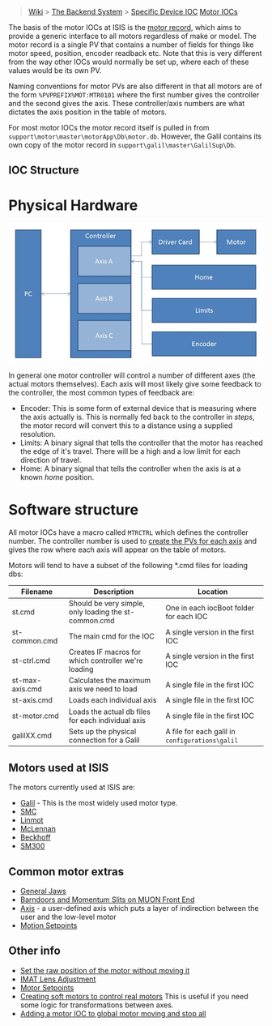 > [Wiki](Home) > [The Backend System](The-Backend-System) > [Specific Device IOC](Specific-Device-IOC)
 > [Motor IOCs](Motor-IOCs)

The basis of the motor IOCs at ISIS is the [motor record](https://www3.aps.anl.gov/bcda/synApps/motor/index.html), which aims to provide a generic interface to all motors regardless of make or model. The motor record is a single PV that contains a number of fields for things like motor speed, position, encoder readback etc. Note that this is very different from the way other IOCs would normally be set up, where each of these values would be its own PV. 

Naming conventions for motor PVs are also different in that all motors are of the form `%PVPREFIX%MOT:MTR0101` where the first number gives the controller and the second gives the axis. These controller/axis numbers are what dictates the axis position in the table of motors.

For most motor IOCs the motor record itself is pulled in from `support\motor\master\motorApp\Db\motor.db`. However, the Galil contains its own copy of the motor record in `support\galil\master\GalilSup\Db`.

## IOC Structure

# Physical Hardware

![Physical hardware](motors/hardware_structure.JPG)

In general one motor controller will control a number of different axes (the actual motors themselves). Each axis will most likely give some feedback to the controller, the most common types of feedback are:
* Encoder: This is some form of external device that is measuring where the axis actually is. This is normally fed back to the controller in _steps_, the motor record will convert this to a distance using a supplied resolution.
* Limits: A binary signal that tells the controller that the motor has reached the edge of it's travel. There will be a high and a low limit for each direction of travel.
* Home: A binary signal that tells the controller when the axis is at a known _home_ position.

# Software structure

All motor IOCs have a macro called `MTRCTRL` which defines the controller number. The controller number is used to [create the PVs for each axis](https://github.com/ISISComputingGroup/ibex_developers_manual/wiki/PV-Naming#the-ininstmot-sub-domain) and gives the row where each axis will appear on the table of motors. 

Motors will tend to have a subset of the following *.cmd files for loading dbs:

| Filename | Description | Location |
| --- | --- | --- |
| st.cmd | Should be very simple, only loading the st-common.cmd | One in each iocBoot folder for each IOC |
| st-common.cmd | The main cmd for the IOC | A single version in the first IOC |
| st-ctrl.cmd | Creates IF macros for which controller we're loading | A single version in the first IOC |
| st-max-axis.cmd | Calculates the maximum axis we need to load | A single file in the first IOC |
| st-axis.cmd | Loads each individual axis | A single file in the first IOC |
| st-motor.cmd | Loads the actual db files for each individual axis | A single file in the first IOC |
| galilXX.cmd | Sets up the physical connection for a Galil | A file for each galil in `configurations\galil` |

## Motors used at ISIS
The motors currently used at ISIS are:
* [Galil](Galil) - This is the most widely used motor type.
* [SMC](SMC)
* [Linmot](Linmot)
* [McLennan](McLennan-motors)
* [Beckhoff](Beckhoff)
* [SM300](SM300)

## Common motor extras

* [General Jaws](Jaws)
* [Barndoors and Momentum Slits on MUON Front End](Barndoors-and-Momentum-Slits-on-MUON-Front-End)
* [Axis](Axis) - a user-defined axis which puts a layer of indirection between the user and the low-level motor
* [Motion Setpoints](Motion-Set-points)

## Other info

* [Set the raw position of the motor without moving it](Set-the-raw-position-of-the-motor-without-moving-it)
* [IMAT Lens Adjustment](https://github.com/ISISComputingGroup/ibex_developers_manual/wiki/IMAT-Lens-Adjustment)
* [Motor Setpoints](Motor-SetPoints)
* [Creating soft motors to control real motors](Creating-soft-motors-to-control-real-motors) This is useful if you need some logic for transformations between axes.
* [Adding a motor IOC to global motor moving and stop all](Adding-motor-IOC-to-global-motor-moving-and-stop-all)